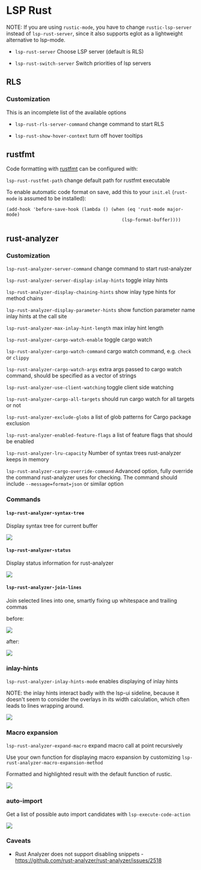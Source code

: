 LSP Rust
========

NOTE: If you are using `rustic-mode`, you have to change `rustic-lsp-server` instead of `lsp-rust-server`, since it also supports eglot as a lightweight alternative to lsp-mode.

- `lsp-rust-server` Choose LSP server (default is RLS)

- `lsp-rust-switch-server` Switch priorities of lsp servers

## RLS

### Customization

This is an incomplete list of the available options

- `lsp-rust-rls-server-command` change command to start RLS

- `lsp-rust-show-hover-context` turn off hover tooltips

## rustfmt

Code formatting with [rustfmt](https://github.com/rust-lang/rustfmt) can be configured with:

`lsp-rust-rustfmt-path` change default path for rustfmt executable

To enable automatic code format on save, add this to your `init.el` (`rust-mode` is assumed to be installed):

```
(add-hook 'before-save-hook (lambda () (when (eq 'rust-mode major-mode)
                                           (lsp-format-buffer))))
```

## rust-analyzer

### Customization

`lsp-rust-analyzer-server-command` change command to start rust-analyzer

`lsp-rust-analyzer-server-display-inlay-hints` toggle inlay hints

`lsp-rust-analyzer-display-chaining-hints` show inlay type hints for method chains

`lsp-rust-analyzer-display-parameter-hints` show function parameter name inlay hints at the call site

`lsp-rust-analyzer-max-inlay-hint-length` max inlay hint length

`lsp-rust-analyzer-cargo-watch-enable` toggle cargo watch

`lsp-rust-analyzer-cargo-watch-command` cargo watch command, e.g. `check` or `clippy`

`lsp-rust-analyzer-cargo-watch-args` extra args passed to cargo watch command, should be specified as a vector of strings

`lsp-rust-analyzer-use-client-watching` toggle client side watching

`lsp-rust-analyzer-cargo-all-targets` should run cargo watch for all targets or not

`lsp-rust-analyzer-exclude-globs` a list of glob patterns for Cargo package exclusion

`lsp-rust-analyzer-enabled-feature-flags` a list of feature flags that should be enabled

`lsp-rust-analyzer-lru-capacity` Number of syntax trees rust-analyzer keeps in memory

`lsp-rust-analyzer-cargo-override-command` Advanced option, fully override the command rust-analyzer uses for checking. The command should include `--message=format=json` or similar option

### Commands

#### `lsp-rust-analyzer-syntax-tree`

Display syntax tree for current buffer

![](../examples/lsp-rust-analyzer-syntax-tree.png)

#### `lsp-rust-analyzer-status`

Display status information for rust-analyzer

![](../examples/lsp-rust-analyzer-status.png)

#### `lsp-rust-analyzer-join-lines`

Join selected lines into one, smartly fixing up whitespace and trailing commas

before:

![](../examples/lsp-rust-join-lines-before.png)

after:

![](../examples/lsp-rust-join-lines-after.png)

### inlay-hints

`lsp-rust-analyzer-inlay-hints-mode` enables displaying of inlay hints

NOTE: the inlay hints interact badly with the lsp-ui sideline, because it doesn't seem to consider the overlays in its width calculation, which often leads to lines wrapping around.

![](../examples/lsp-rust-analyzer-inlay-hints.png)

### Macro expansion

`lsp-rust-analyzer-expand-macro` expand macro call at point recursively

Use your own function for displaying macro expansion by customizing `lsp-rust-analyzer-macro-expansion-method`

Formatted and highlighted result with the default function of rustic.

![](../examples/lsp-rust-macro-expansion.png)

### auto-import

Get a list of possible auto import candidates with `lsp-execute-code-action`

![](../examples/lsp-rust-analyzer-auto-import.png)

### Caveats 
- Rust Analyzer does not support disabling snippets - https://github.com/rust-analyzer/rust-analyzer/issues/2518
